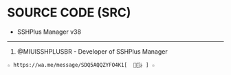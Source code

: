 ﻿# SOURCE CODE (SRC)

* SSHPlus Manager v38

-------------------------------------------------------------------------------

1. @MIUISSHPLUSBR - Developer of SSHPlus Manager

```
☆ https://wa.me/message/SDQ5AQQZYFO4K1[  ⃘⃤꙰✰ ] ☆
```

